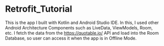 # Retrofit_Tutorial
This is the app I built with Kotlin and Android Studio IDE. In this, I used other Android Architecture Components such as LiveData, ViewModels, Room, etc. I fetch the data from the https://quotable.io/ API and load into the Room Database, so user can access it when the app is in Offline Mode.
